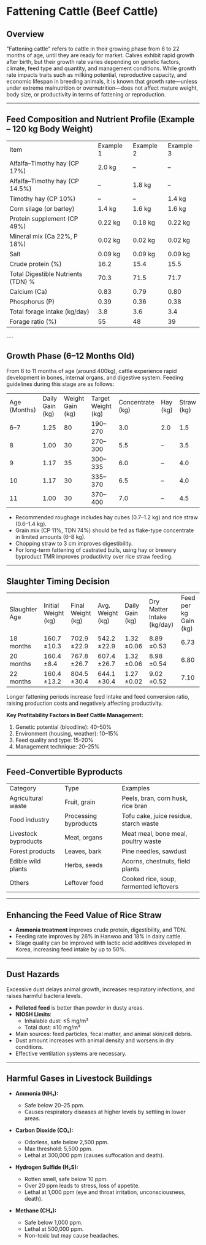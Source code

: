 # Fattening Cattle (Beef Cattle)

## Overview

"Fattening cattle" refers to cattle in their growing phase from 6 to 22 months of age, until they are ready for market. Calves exhibit rapid growth after birth, but their growth rate varies depending on genetic factors, climate, feed type and quantity, and management conditions. While growth rate impacts traits such as milking potential, reproductive capacity, and economic lifespan in breeding animals, it is known that growth rate—unless under extreme malnutrition or overnutrition—does not affect mature weight, body size, or productivity in terms of fattening or reproduction.

---

## Feed Composition and Nutrient Profile (Example – 120 kg Body Weight)

<table>
    <tr>
        <td>Item</td>
        <td>Example 1</td>
        <td>Example 2</td>
        <td>Example 3</td>
    </tr>
    <tr>
        <td>Alfalfa–Timothy hay (CP 17%)</td>
        <td>2.0 kg</td>
        <td>–</td>
        <td>–</td>
    </tr>
    <tr>
        <td>Alfalfa–Timothy hay (CP 14.5%)</td>
        <td>–</td>
        <td>1.8 kg</td>
        <td>–</td>
    </tr>
    <tr>
        <td>Timothy hay (CP 10%)</td>
        <td>–</td>
        <td>–</td>
        <td>1.4 kg</td>
    </tr>
    <tr>
        <td>Corn silage (or barley)</td>
        <td>1.4 kg</td>
        <td>1.6 kg</td>
        <td>1.6 kg</td>
    </tr>
    <tr>
        <td>Protein supplement (CP 49%)</td>
        <td>0.22 kg</td>
        <td>0.18 kg</td>
        <td>0.22 kg</td>
    </tr>
    <tr>
        <td>Mineral mix (Ca 22%, P 18%)</td>
        <td>0.02 kg</td>
        <td>0.02 kg</td>
        <td>0.02 kg</td>
    </tr>
    <tr>
        <td>Salt</td>
        <td>0.09 kg</td>
        <td>0.09 kg</td>
        <td>0.09 kg</td>
    </tr>
    <tr>
        <td>Crude protein (%)</td>
        <td>16.2</td>
        <td>15.4</td>
        <td>15.5</td>
    </tr>
    <tr>
        <td>Total Digestible Nutrients (TDN) %</td>
        <td>70.3</td>
        <td>71.5</td>
        <td>71.7</td>
    </tr>
    <tr>
        <td>Calcium (Ca)</td>
        <td>0.83</td>
        <td>0.79</td>
        <td>0.80</td>
    </tr>
    <tr>
        <td>Phosphorus (P)</td>
        <td>0.39</td>
        <td>0.36</td>
        <td>0.38</td>
    </tr>
    <tr>
        <td>Total forage intake (kg/day)</td>
        <td>3.8</td>
        <td>3.6</td>
        <td>3.4</td>
    </tr>
    <tr>
        <td>Forage ratio (%)</td>
        <td>55</td>
        <td>48</td>
        <td>39</td>
    </tr>
</table>
---

## Growth Phase (6–12 Months Old)

From 6 to 11 months of age (around 400kg), cattle experience rapid development in bones, internal organs, and digestive system. Feeding guidelines during this stage are as follows:

<table>
    <tr>
        <td>Age (Months)</td>
        <td>Daily Gain (kg)</td>
        <td>Weight Gain (kg)</td>
        <td>Target Weight (kg)</td>
        <td>Concentrate (kg)</td>
        <td>Hay (kg)</td>
        <td>Straw (kg)</td>
    </tr>
    <tr>
        <td>6–7</td>
        <td>1.25</td>
        <td>80</td>
        <td>190–270</td>
        <td>3.0</td>
        <td>2.0</td>
        <td>1.5</td>
    </tr>
    <tr>
        <td>8</td>
        <td>1.00</td>
        <td>30</td>
        <td>270–300</td>
        <td>5.5</td>
        <td>–</td>
        <td>3.5</td>
    </tr>
    <tr>
        <td>9</td>
        <td>1.17</td>
        <td>35</td>
        <td>300–335</td>
        <td>6.0</td>
        <td>–</td>
        <td>4.0</td>
    </tr>
    <tr>
        <td>10</td>
        <td>1.17</td>
        <td>30</td>
        <td>335–370</td>
        <td>6.5</td>
        <td>–</td>
        <td>4.0</td>
    </tr>
    <tr>
        <td>11</td>
        <td>1.00</td>
        <td>30</td>
        <td>370–400</td>
        <td>7.0</td>
        <td>–</td>
        <td>4.5</td>
    </tr>
</table>

- Recommended roughage includes hay cubes (0.7–1.2 kg) and rice straw (0.6–1.4 kg).
- Grain mix (CP 11%, TDN 74%) should be fed as flake-type concentrate in limited amounts (6–8 kg).
- Chopping straw to 3 cm improves digestibility.
- For long-term fattening of castrated bulls, using hay or brewery byproduct TMR improves productivity over rice straw feeding.

---

## Slaughter Timing Decision

<table>
    <tr>
        <td>Slaughter Age</td>
        <td>Initial Weight (kg)</td>
        <td>Final Weight (kg)</td>
        <td>Avg. Weight (kg)</td>
        <td>Daily Gain (kg)</td>
        <td>Dry Matter Intake (kg/day)</td>
        <td>Feed per kg Gain (kg)</td>
    </tr>
    <tr>
        <td>18 months</td>
        <td>160.7 ±10.3</td>
        <td>702.9 ±22.9</td>
        <td>542.2 ±22.9</td>
        <td>1.32 ±0.06</td>
        <td>8.89 ±0.53</td>
        <td>6.73</td>
    </tr>
    <tr>
        <td>20 months</td>
        <td>160.4 ±8.4</td>
        <td>767.8 ±26.7</td>
        <td>607.4 ±26.7</td>
        <td>1.32 ±0.06</td>
        <td>8.98 ±0.54</td>
        <td>6.80</td>
    </tr>
    <tr>
        <td>22 months</td>
        <td>160.4 ±13.2</td>
        <td>804.5 ±30.4</td>
        <td>644.1 ±30.4</td>
        <td>1.27 ±0.02</td>
        <td>9.02 ±0.52</td>
        <td>7.10</td>
    </tr>
</table>

Longer fattening periods increase feed intake and feed conversion ratio, raising production costs and negatively affecting productivity.

**Key Profitability Factors in Beef Cattle Management:**
1. Genetic potential (bloodline): 40–50%  
2. Environment (housing, weather): 10–15%  
3. Feed quality and type: 15–20%  
4. Management technique: 20–25%

---

## Feed-Convertible Byproducts

<table>
    <tr>
        <td>Category</td>
        <td>Type</td>
        <td>Examples</td>
    </tr>
    <tr>
        <td>Agricultural waste</td>
        <td>Fruit, grain</td>
        <td>Peels, bran, corn husk, rice bran</td>
    </tr>
    <tr>
        <td>Food industry</td>
        <td>Processing byproducts</td>
        <td>Tofu cake, juice residue, starch waste</td>
    </tr>
    <tr>
        <td>Livestock byproducts</td>
        <td>Meat, organs</td>
        <td>Meat meal, bone meal, poultry waste</td>
    </tr>
    <tr>
        <td>Forest products</td>
        <td>Leaves, bark</td>
        <td>Pine needles, sawdust</td>
    </tr>
    <tr>
        <td>Edible wild plants</td>
        <td>Herbs, seeds</td>
        <td>Acorns, chestnuts, field plants</td>
    </tr>
    <tr>
        <td>Others</td>
        <td>Leftover food</td>
        <td>Cooked rice, soup, fermented leftovers</td>
    </tr>
</table>

---

## Enhancing the Feed Value of Rice Straw

- **Ammonia treatment** improves crude protein, digestibility, and TDN.
- Feeding rate improves by 26% in Hanwoo and 18% in dairy cattle.
- Silage quality can be improved with lactic acid additives developed in Korea, increasing feed intake by up to 50%.

---

## Dust Hazards

Excessive dust delays animal growth, increases respiratory infections, and raises harmful bacteria levels.

- **Pelleted feed** is better than powder in dusty areas.
- **NIOSH Limits**:  
  - Inhalable dust: ≤5 mg/m³  
  - Total dust: ≤10 mg/m³  
- Main sources: feed particles, fecal matter, and animal skin/cell debris.
- Dust amount increases with animal density and worsens in dry conditions.
- Effective ventilation systems are necessary.

---

## Harmful Gases in Livestock Buildings

- **Ammonia (NH₃):**  
  - Safe below 20–25 ppm.  
  - Causes respiratory diseases at higher levels by settling in lower areas.

- **Carbon Dioxide (CO₂):**  
  - Odorless, safe below 2,500 ppm.  
  - Max threshold: 5,500 ppm.  
  - Lethal at 300,000 ppm (causes suffocation and death).

- **Hydrogen Sulfide (H₂S):**  
  - Rotten smell, safe below 10 ppm.  
  - Over 20 ppm leads to stress, loss of appetite.  
  - Lethal at 1,000 ppm (eye and throat irritation, unconsciousness, death).

- **Methane (CH₄):**  
  - Safe below 1,000 ppm.  
  - Lethal at 500,000 ppm.  
  - Non-toxic but may cause headaches.